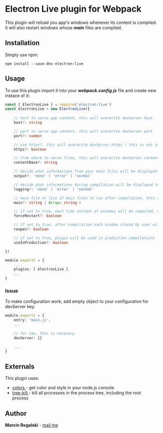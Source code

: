 # Electron Live plugin for Webpack

This plugin will reload you app's windows whenever its content is compiled. It will also restart windows whose **_main_** files are compiled.

## Installation

Simply use npm:

```
npm install --save-dev electron-live
```

## Usage

To use this plugin import it into your **_webpack.config.js_** file and create new instace of it:

```typescript
const { ElectronLive } = require('electron-live')
const electronLive = new ElectronLive({
	
	// host to serve app content, this will overwrite devServer.host
	host?: string

	// port to serve app content, this will overwrite devServer.port
	port?: number

	// use https?, this will overwrite devServer.https ( this is not implemeted yet! )
	https?: boolean

	// from where to serve files, this will overwrite devServer.contentBase
	contentBase?: string

	// decide what informations from your main files will be displayed to the console
	output?: 'none' | 'error' | 'normal'

	// decide what informations during compilation will be displayed to the console
	logging?: 'none' | 'error' | 'normal'

	// main file or list of main files to run after compilation, this should be path relitve to contentBase or absolute path
	main?: string | Array< string >

	// if set to true, each time content of windows will be compiled, windows will be restarted
	forceRestart?: boolean

	// if set to true, after compilation each window closed by user will be restored
	reopen?: boolean

	// if set to true, plugin will be used in production compilations
	useInProduction?: boolean

})

module.exports = {
	...
	plugins: [ electronLive ]
	...
}
```

### Issue 

To make configuration work, add empty object to your configuration for devServer key:
```typescript
module.exports = {
	entry: 'main.js',
	...

	// for now, this is necesary
	devServer: {}

	...
}
```

## Externals

This plugin uses:
* [ colors ]( https://www.npmjs.com/package/colors ) - get color and style in your node.js console
* [ tree-kill ]( https://www.npmjs.com/package/tree-kill ) - kill all processes in the process tree, including the root process

## Author

**Marcin Rogalski** - [ mail me ]( mailto:marcinrogalski@interia.eu )
